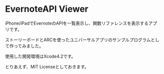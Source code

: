EvernoteAPI Viewer
==================

iPhone/iPadでEvernoteのAPIを一覧表示し、関数リファレンスを表示するアプリです。

ストーリーボードとARCを使ったユニバーサルアプリのサンプルプログラムとして作ってみました。

使用した開発環境はXcode4.2です。

とりあえず、MIT Licenseとしておきます。

